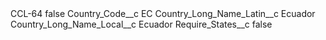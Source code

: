 <?xml version="1.0" encoding="UTF-8"?>
<CustomMetadata xmlns="http://soap.sforce.com/2006/04/metadata" xmlns:xsi="http://www.w3.org/2001/XMLSchema-instance" xmlns:xsd="http://www.w3.org/2001/XMLSchema">
    <label>CCL-64</label>
    <protected>false</protected>
    <values>
        <field>Country_Code__c</field>
        <value xsi:type="xsd:string">EC</value>
    </values>
    <values>
        <field>Country_Long_Name_Latin__c</field>
        <value xsi:type="xsd:string">Ecuador</value>
    </values>
    <values>
        <field>Country_Long_Name_Local__c</field>
        <value xsi:type="xsd:string">Ecuador</value>
    </values>
    <values>
        <field>Require_States__c</field>
        <value xsi:type="xsd:boolean">false</value>
    </values>
</CustomMetadata>
